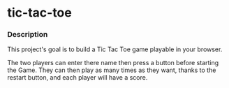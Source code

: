 # tic-tac-toe

### Description

This project's goal is to build a Tic Tac Toe game playable in your browser.

The two players can enter there name then press a button before starting the Game. They can then play as many times as they want, thanks to the restart button, and each player will have a score.